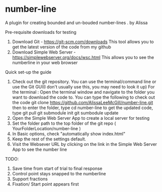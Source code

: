 # number-line
A plugin for creating bounded and un-bouded number-lines .
by Alissa


Pre-requisite downloads for testing
1. Download Git - https://git-scm.com/downloads
    This tool allows you to get the latest version of the code from my github
2. Download Simple Web Server -  https://simplewebserver.org/docs/wsc.html
    This allows you to see the numberline in your web browser

Quick set-up the guide
1. Check out the git repository.
    You can use the terminal/command line or use the Git GUI(I don't usually use this, you may need to look it up)
    For the terminal : Open the terminal window and navigate to the folder you want to download the code to. You can type the following to check out the code
         git clone https://github.com/AlissaLeeMcGill/number-line.git
    then to enter the folder, type
        cd number-line 
   to get the updated code, type
        git pull
        git submodule init
        git sumbodule update
2. Open the Simple Web Server App to create a local server for testing
3. Set the folder path to the top folder of the git repo ( YourFolderLocation/number-line )
4. In Basic options,  check "automatically show index.html"
5. Keep the rest of the settings default.
6. Visit the Websever URL by clicking on the link in the Simple Web Server App to see the number line



TODO:
1. Save time from start of trial to final response
2. Control point stays snapped to the numberline
3. Support fractions
4. Fixation/ Start point appears first 


